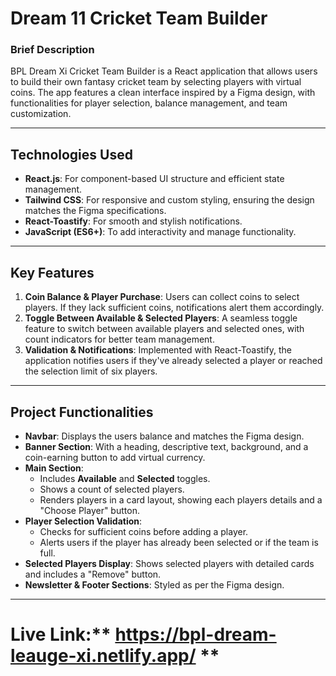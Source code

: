 # **Dream 11 Cricket Team Builder**

### **Brief Description**
BPL Dream Xi Cricket Team Builder is a React application that allows users to build their own fantasy cricket team by selecting players with virtual coins. The app features a clean interface inspired by a Figma design, with functionalities for player selection, balance management, and team customization.

---

## **Technologies Used**
- **React.js**: For component-based UI structure and efficient state management.
- **Tailwind CSS**: For responsive and custom styling, ensuring the design matches the Figma specifications.
- **React-Toastify**: For smooth and stylish notifications.
- **JavaScript (ES6+)**: To add interactivity and manage functionality.
  
---

## **Key Features**
1. **Coin Balance & Player Purchase**: Users can collect coins to select players. If they lack sufficient coins, notifications alert them accordingly.
2. **Toggle Between Available & Selected Players**: A seamless toggle feature to switch between available players and selected ones, with count indicators for better team management.
3. **Validation & Notifications**: Implemented with React-Toastify, the application notifies users if they've already selected a player or reached the selection limit of six players.

---

## **Project Functionalities**
- **Navbar**: Displays the users balance and matches the Figma design.
- **Banner Section**: With a heading, descriptive text, background, and a coin-earning button to add virtual currency.
- **Main Section**: 
  - Includes **Available** and **Selected** toggles.
  - Shows a count of selected players.
  - Renders players in a card layout, showing each players details and a "Choose Player" button.
- **Player Selection Validation**:
  - Checks for sufficient coins before adding a player.
  - Alerts users if the player has already been selected or if the team is full.
- **Selected Players Display**: Shows selected players with detailed cards and includes a "Remove" button.
- **Newsletter & Footer Sections**: Styled as per the Figma design.
---

# **Live Link**:** https://bpl-dream-leauge-xi.netlify.app/ ** 
